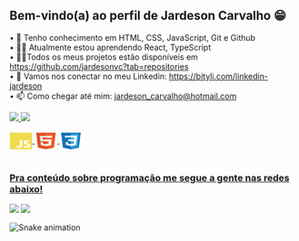 ## Bem-vindo(a) ao perfil de Jardeson Carvalho 😁

•	🌱 Tenho conhecimento em HTML, CSS, JavaScript, Git e Github <br>
•	👨‍💻 Atualmente estou aprendendo React, TypeScript <br>
•	👨‍💻Todos os meus projetos estão disponíveis em https://github.com/jardesonvc?tab=repositories <br>
•	🔗 Vamos nos conectar no meu Linkedin: https://bityli.com/linkedin-jardeson <br>
•	📫 Como chegar até mim: jardeson_carvalho@hotmail.com <br>


 <div>
  <a href="https://github.com/jardesonvc">
  <img height="180em" src="https://github-readme-stats.vercel.app/api?username=jardesonvc&show_icons=true&theme=tokyonight&include_all_commits=true&count_private=true"/>
  <img height="180em" src="https://github-readme-stats.vercel.app/api/top-langs/?username=jardesonvc&layout=compact&langs_count=6&theme=tokyonight"/>
</div>
<div style="display: inline_block"><br>
  <img align="center" alt="Js" height="30" width="40" src="https://raw.githubusercontent.com/devicons/devicon/master/icons/javascript/javascript-plain.svg">
  <img align="center" alt="HTML" height="30" width="40" src="https://raw.githubusercontent.com/devicons/devicon/master/icons/html5/html5-original.svg">
  <img align="center" alt="CSS" height="30" width="40" src="https://raw.githubusercontent.com/devicons/devicon/master/icons/css3/css3-original.svg">
</div>
 
 <br>
 
  ### Pra conteúdo sobre programação me segue a gente nas redes abaixo!
 
<div> 
<a href="https://www.instagram.com/carvalho_1292/" target="_blank"><img src="https://img.shields.io/badge/-Instagram-%23E4405F?style=for-the-badge&logo=instagram&logoColor=white" target="_blank"></a>
<a href="https://www.linkedin.com/in/jardeson-carvalho-18263b144/" target="_blank"><img src="https://img.shields.io/badge/-LinkedIn-%230077B5?style=for-the-badge&logo=linkedin&logoColor=white" target="_blank"></a> 
 
![Snake animation](https://github.com/jardesonvc/jardesonvc/blob/output/github-contribution-grid-snake.svg)

</div>
